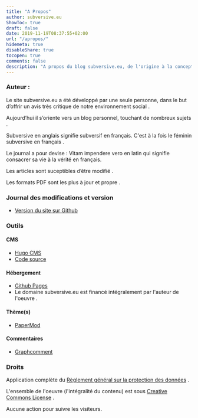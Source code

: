 ```yaml
---
title: "A Propos"
author: subversive.eu
ShowToc: true
draft: false
date: 2019-11-19T08:37:55+02:00
url: "/apropos/"
hidemeta: true
disableShare: true
tocopen: true
comments: false
description: "A propos du blog subversive.eu, de l'origine à la conception. Observons, les outils ( Développement, Hébergement, ... ), le financement, ainsi que vos droits."
---
```


### Auteur :

Le site subversive.eu a été développé par une seule personne, dans le but d’offrir un avis très critique de notre environnement social .  

Aujourd’hui il s’oriente vers un blog personnel, touchant de nombreux sujets .

Subversive en anglais signifie subversif en français. C'est à la fois le féminin subversive en français .

Le journal a pour devise : Vitam impendere vero en latin qui signifie consacrer sa vie à la vérité en français.

Les articles sont suceptibles d’être modifié .

Les formats PDF sont les plus à jour et propre .

### Journal des modifications et version

* [Version du site sur Github](https://github.com/subversive-eu/site/releases)

### Outils

#### CMS

* [Hugo CMS](https://gohugo.io)
* [Code source](https://github.com/subversive-eu/site)

#### Hébergement

* [Github Pages](https://pages.github.com/)
* Le domaine subversive.eu est financé intégralement par l'auteur de l'oeuvre .

#### Thème(s)

* [PaperMod](https://github.com/adityatelange/hugo-PaperMod/)

#### Commentaires

* [Graphcomment](https://graphcomment.com/)

### Droits

Application complète du [Règlement général sur la protection des données](https://gohugo.io/about/hugo-and-gdpr/) .

L'ensemble de l'oeuvre (l'intégralité du contenu) est sous [Creative Commons License](https://creativecommons.org/licenses/by-nc/4.0/deed.fr) .

Aucune action pour suivre les visiteurs.